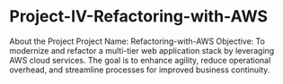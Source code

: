 # Project-IV-Refactoring-with-AWS

About the Project
Project Name: Refactoring-with-AWS
Objective: To modernize and refactor a multi-tier web application stack by leveraging AWS cloud services. The goal is to enhance agility, reduce operational overhead, and streamline processes for improved business continuity.
